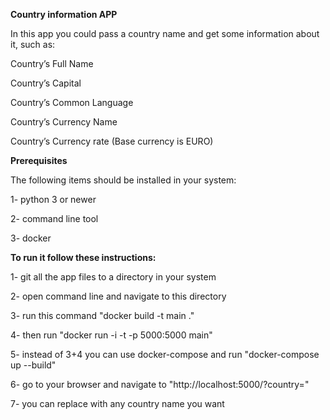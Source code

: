 **Country  information APP**

In this app you could pass a country name and get some information about it, such as:

Country’s Full Name

Country’s Capital

Country’s Common Language

Country’s Currency Name

Country’s Currency rate (Base currency is EURO)


**Prerequisites**

The following items should be installed in your system:

1- python 3 or newer

2- command line tool

3- docker


**To run it follow these instructions:**

1- git all the app files to a directory in your system

2- open command line and navigate to this directory

3- run this command "docker build -t main ."

4- then run "docker run -i -t -p 5000:5000 main"

5- instead of 3+4 you can use docker-compose and run "docker-compose up --build"

6- go to your browser and navigate to "http://localhost:5000/?country=<a country name>"
  
7- you can replace <a country name> with any country name you want




  

